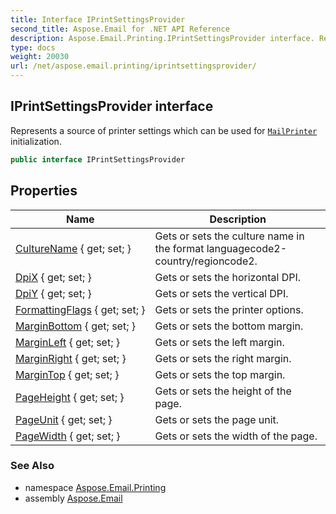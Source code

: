 ```yaml
---
title: Interface IPrintSettingsProvider
second_title: Aspose.Email for .NET API Reference
description: Aspose.Email.Printing.IPrintSettingsProvider interface. Represents a source of printer settings which can be used for MailPrinter initialization
type: docs
weight: 20030
url: /net/aspose.email.printing/iprintsettingsprovider/
---
```

## IPrintSettingsProvider interface

Represents a source of printer settings which can be used for [`MailPrinter`](../mailprinter/) initialization.

```csharp
public interface IPrintSettingsProvider
```

## Properties

| Name | Description |
| --- | --- |
| [CultureName](../../aspose.email.printing/iprintsettingsprovider/culturename/) { get; set; } | Gets or sets the culture name in the format languagecode2-country/regioncode2. |
| [DpiX](../../aspose.email.printing/iprintsettingsprovider/dpix/) { get; set; } | Gets or sets the horizontal DPI. |
| [DpiY](../../aspose.email.printing/iprintsettingsprovider/dpiy/) { get; set; } | Gets or sets the vertical DPI. |
| [FormattingFlags](../../aspose.email.printing/iprintsettingsprovider/formattingflags/) { get; set; } | Gets or sets the printer options. |
| [MarginBottom](../../aspose.email.printing/iprintsettingsprovider/marginbottom/) { get; set; } | Gets or sets the bottom margin. |
| [MarginLeft](../../aspose.email.printing/iprintsettingsprovider/marginleft/) { get; set; } | Gets or sets the left margin. |
| [MarginRight](../../aspose.email.printing/iprintsettingsprovider/marginright/) { get; set; } | Gets or sets the right margin. |
| [MarginTop](../../aspose.email.printing/iprintsettingsprovider/margintop/) { get; set; } | Gets or sets the top margin. |
| [PageHeight](../../aspose.email.printing/iprintsettingsprovider/pageheight/) { get; set; } | Gets or sets the height of the page. |
| [PageUnit](../../aspose.email.printing/iprintsettingsprovider/pageunit/) { get; set; } | Gets or sets the page unit. |
| [PageWidth](../../aspose.email.printing/iprintsettingsprovider/pagewidth/) { get; set; } | Gets or sets the width of the page. |

### See Also

* namespace [Aspose.Email.Printing](../../aspose.email.printing/)
* assembly [Aspose.Email](../../)


